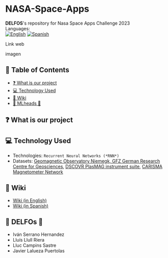 # NASA-Space-Apps
**DELFOS**'s repository for Nasa Space Apps Challenge 2023 <br/>
Languages: <br/>
[![English](https://img.shields.io/badge/English-🇬🇧-blue)](https://github.com/ivan-serrano-hernandez/NASA-Space-App/blob/main/README.md)
[![Spanish](https://img.shields.io/badge/Spanish-🇪🇸-red)](https://github.com/ivan-serrano-hernandez/NASA-Space-App/blob/main/es/README.md)

Link web

imagen

## :scroll: Table of Contents
- [:question: What is our project](https://github.com/ivan-serrano-hernandez/NASA-Space-Apps/blob/main/README.md#hackupc2023)
- [:computer: Technology Used](https://github.com/ivan-serrano-hernandez/NASA-Space-Apps/blob/main/README.md#computer-Technology-Used)
- [:dart: Wiki](https://github.com/ivan-serrano-hernandez/NASA-Space-Apps/blob/main/README.md#dart-Wiki)
- [🤗 MLheads 🤯](https://github.com/ivan-serrano-hernandez/NASA-Space-Apps#-mlheads-)

## :question: What is our project


## :computer: Technology Used
- Technologies: `Recurrent Neural Networks (*RNN*)`
- Datasets: [Geomagnetic Observatory Niemegk, GFZ German Research Centre for Geosciences](https://kp.gfz-potsdam.de/app/files/Kp_ap_since_1932.txt), [DSCOVR PlasMAG instrument suite](https://www.spaceappschallenge.org/develop-the-oracle-of-dscovr-experimental-data-repository/), [CARISMA Magnetometer Network](https://donnees-data.asc-csa.gc.ca/dataset/06f5e364-6e2c-4d1c-95c2-9fb7d871ca20)

## :dart: Wiki
- [Wiki (in English)](https://github.com/ivan-serrano-hernandez/NASA-Space-Apps/wiki/Wiki-(in-English)#documentation-on-technologies-used)
- [Wiki (in Spanish)](https://github.com/ivan-serrano-hernandez/NASA-Space-App/blob/main/es/README.md)

## 🤗 DELFOs 🤯
- Iván Serrano Hernandez
- Lluís Llull Riera
- Lluc Campins Sastre
- Javier Lalueza Puertolas
